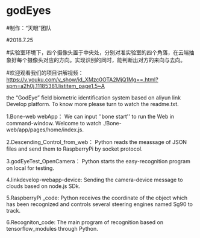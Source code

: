 # godEyes
#制作：“天眼”团队

#2018.7.25

#实验室环境下，四个摄像头置于中央处，分别对准实验室的四个角落，在云端抽象好每个摄像头对应的方向。实现识别的同时，能判断出对方的来向与去向。

#欢迎观看我们的项目讲解视频：https://v.youku.com/v_show/id_XMzc0OTA2MjQ1Mg==.html?spm=a2h0j.11185381.listitem_page1.5~A

the “GodEye” field biometric identification system based on aliyun link Develop platform.
To know more please turn to watch the readme.txt.

1.Bone-web webApp：
	We can input ''bone start'' to run the Web in command-window. Welcome to watch ./Bone-web/app/pages/home/index.js.
	
2.Descending_Control_from_web： 
	Python reads the meassage of JSON files and send them to RaspberryPi by socket protocol.
	
3.godEyeTest_OpenCamera：
	Python starts the easy-recognition program on local for testing.
	
4.linkdevelop-webapp-device:
	Sending the camera-device message to clouds based on node.js SDk.
	
5.RaspberryPi _code:
	Python receives the coordinate of the object which has been recognized and controls several steering engines named Sg90 to track.
	
6.Recogniton_code:
	The main program of recognition based on tensorflow_modules through Python.
